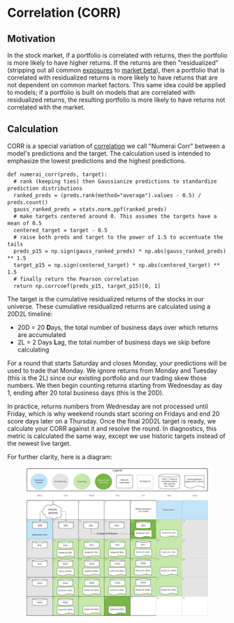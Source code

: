 # Correlation (CORR)

## Motivation

In the stock market, if a portfolio is correlated with returns, then the portfolio is more likely to have higher returns. If the returns are then "residualized" (stripping out all common [exposures](https://en.wikipedia.org/wiki/Market\_exposure) to [market beta](https://en.wikipedia.org/wiki/Beta\_\(finance\))), then a portfolio that is correlated with residualized returns is more likely to have returns that are not dependent on common market factors. This same idea could be applied to models; if a portfolio is built on models that are correlated with residualized returns, the resulting portfolio is more likely to have returns not correlated with the market.

## Calculation

CORR is a special variation of [correlation](https://en.wikipedia.org/wiki/Correlation) we call "Numerai Corr" between a model's predictions and the target.  The calculation used is intended to emphasize the lowest predictions and the highest predictions.

```
def numerai_corr(preds, target):
  # rank (keeping ties) then Gaussianize predictions to standardize prediction distributions
  ranked_preds = (preds.rank(method="average").values - 0.5) / preds.count()
  gauss_ranked_preds = stats.norm.ppf(ranked_preds)
  # make targets centered around 0. This assumes the targets have a mean of 0.5
  centered_target = target - 0.5
  # raise both preds and target to the power of 1.5 to accentuate the tails
  preds_p15 = np.sign(gauss_ranked_preds) * np.abs(gauss_ranked_preds) ** 1.5
  target_p15 = np.sign(centered_target) * np.abs(centered_target) ** 1.5
  # finally return the Pearson correlation
  return np.corrcoef(preds_p15, target_p15)[0, 1]
```

&#x20;The target is the cumulative residualized returns of the stocks in our universe. These cumulative residualized returns are calculated using a 20D2L timeline:

* 20D = 20 **D**ays, the total number of business days over which returns are accumulated
* 2L = 2 Days **L**ag, the total number of business days we skip before calculating

For a round that starts Saturday and closes Monday, your predictions will be used to trade that Monday. We ignore returns from Monday and Tuesday (this is the 2L) since our existing portfolio and our trading skew those numbers. We then begin counting returns starting from Wednesday as day 1, ending after 20 total business days (this is the 20D).

In practice, returns numbers from Wednesday are not processed until Friday, which is why weekend rounds start scoring on Fridays and end 20 score days later on a Thursday. Once the final 20D2L target is ready, we calculate your CORR against it and resolve the round. In diagnostics, this metric is calculated the same way, except we use historic targets instead of the newest live target.

For further clarity, here is a diagram:

<figure><img src="../.gitbook/assets/target_schedule.png" alt=""><figcaption></figcaption></figure>
